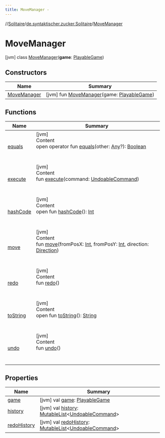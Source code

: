```yaml
---
title: MoveManager -
---
```

//[Solitaire](../../index.md)/[de.syntaktischer.zucker.Solitaire](../index.md)/[MoveManager](index.md)



# MoveManager  
 [jvm] class [MoveManager](index.md)(**game**: [PlayableGame](../-playable-game/index.md))   


## Constructors  
  
|  Name|  Summary| 
|---|---|
| <a name="de.syntaktischer.zucker.Solitaire/MoveManager/MoveManager/#de.syntaktischer.zucker.Solitaire.PlayableGame/PointingToDeclaration/"></a>[MoveManager](-move-manager.md)| <a name="de.syntaktischer.zucker.Solitaire/MoveManager/MoveManager/#de.syntaktischer.zucker.Solitaire.PlayableGame/PointingToDeclaration/"></a> [jvm] fun [MoveManager](-move-manager.md)(game: [PlayableGame](../-playable-game/index.md))   <br>


## Functions  
  
|  Name|  Summary| 
|---|---|
| <a name="kotlin/Any/equals/#kotlin.Any?/PointingToDeclaration/"></a>[equals](../-undoable-command/index.md#%5Bkotlin%2FAny%2Fequals%2F%23kotlin.Any%3F%2FPointingToDeclaration%2F%5D%2FFunctions%2F77230370)| <a name="kotlin/Any/equals/#kotlin.Any?/PointingToDeclaration/"></a>[jvm]  <br>Content  <br>open operator fun [equals](../-undoable-command/index.md#%5Bkotlin%2FAny%2Fequals%2F%23kotlin.Any%3F%2FPointingToDeclaration%2F%5D%2FFunctions%2F77230370)(other: [Any](https://kotlinlang.org/api/latest/jvm/stdlib/kotlin/-any/index.html)?): [Boolean](https://kotlinlang.org/api/latest/jvm/stdlib/kotlin/-boolean/index.html)  <br><br><br>
| <a name="de.syntaktischer.zucker.Solitaire/MoveManager/execute/#de.syntaktischer.zucker.Solitaire.UndoableCommand/PointingToDeclaration/"></a>[execute](execute.md)| <a name="de.syntaktischer.zucker.Solitaire/MoveManager/execute/#de.syntaktischer.zucker.Solitaire.UndoableCommand/PointingToDeclaration/"></a>[jvm]  <br>Content  <br>fun [execute](execute.md)(command: [UndoableCommand](../-undoable-command/index.md))  <br><br><br>
| <a name="kotlin/Any/hashCode/#/PointingToDeclaration/"></a>[hashCode](../-undoable-command/index.md#%5Bkotlin%2FAny%2FhashCode%2F%23%2FPointingToDeclaration%2F%5D%2FFunctions%2F77230370)| <a name="kotlin/Any/hashCode/#/PointingToDeclaration/"></a>[jvm]  <br>Content  <br>open fun [hashCode](../-undoable-command/index.md#%5Bkotlin%2FAny%2FhashCode%2F%23%2FPointingToDeclaration%2F%5D%2FFunctions%2F77230370)(): [Int](https://kotlinlang.org/api/latest/jvm/stdlib/kotlin/-int/index.html)  <br><br><br>
| <a name="de.syntaktischer.zucker.Solitaire/MoveManager/move/#kotlin.Int#kotlin.Int#de.syntaktischer.zucker.Solitaire.Direction/PointingToDeclaration/"></a>[move](move.md)| <a name="de.syntaktischer.zucker.Solitaire/MoveManager/move/#kotlin.Int#kotlin.Int#de.syntaktischer.zucker.Solitaire.Direction/PointingToDeclaration/"></a>[jvm]  <br>Content  <br>fun [move](move.md)(fromPosX: [Int](https://kotlinlang.org/api/latest/jvm/stdlib/kotlin/-int/index.html), fromPosY: [Int](https://kotlinlang.org/api/latest/jvm/stdlib/kotlin/-int/index.html), direction: [Direction](../-direction/index.md))  <br><br><br>
| <a name="de.syntaktischer.zucker.Solitaire/MoveManager/redo/#/PointingToDeclaration/"></a>[redo](redo.md)| <a name="de.syntaktischer.zucker.Solitaire/MoveManager/redo/#/PointingToDeclaration/"></a>[jvm]  <br>Content  <br>fun [redo](redo.md)()  <br><br><br>
| <a name="kotlin/Any/toString/#/PointingToDeclaration/"></a>[toString](../-undoable-command/index.md#%5Bkotlin%2FAny%2FtoString%2F%23%2FPointingToDeclaration%2F%5D%2FFunctions%2F77230370)| <a name="kotlin/Any/toString/#/PointingToDeclaration/"></a>[jvm]  <br>Content  <br>open fun [toString](../-undoable-command/index.md#%5Bkotlin%2FAny%2FtoString%2F%23%2FPointingToDeclaration%2F%5D%2FFunctions%2F77230370)(): [String](https://kotlinlang.org/api/latest/jvm/stdlib/kotlin/-string/index.html)  <br><br><br>
| <a name="de.syntaktischer.zucker.Solitaire/MoveManager/undo/#/PointingToDeclaration/"></a>[undo](undo.md)| <a name="de.syntaktischer.zucker.Solitaire/MoveManager/undo/#/PointingToDeclaration/"></a>[jvm]  <br>Content  <br>fun [undo](undo.md)()  <br><br><br>


## Properties  
  
|  Name|  Summary| 
|---|---|
| <a name="de.syntaktischer.zucker.Solitaire/MoveManager/game/#/PointingToDeclaration/"></a>[game](game.md)| <a name="de.syntaktischer.zucker.Solitaire/MoveManager/game/#/PointingToDeclaration/"></a> [jvm] val [game](game.md): [PlayableGame](../-playable-game/index.md)   <br>
| <a name="de.syntaktischer.zucker.Solitaire/MoveManager/history/#/PointingToDeclaration/"></a>[history](history.md)| <a name="de.syntaktischer.zucker.Solitaire/MoveManager/history/#/PointingToDeclaration/"></a> [jvm] val [history](history.md): [MutableList](https://kotlinlang.org/api/latest/jvm/stdlib/kotlin.collections/-mutable-list/index.html)<[UndoableCommand](../-undoable-command/index.md)>   <br>
| <a name="de.syntaktischer.zucker.Solitaire/MoveManager/redoHistory/#/PointingToDeclaration/"></a>[redoHistory](redo-history.md)| <a name="de.syntaktischer.zucker.Solitaire/MoveManager/redoHistory/#/PointingToDeclaration/"></a> [jvm] val [redoHistory](redo-history.md): [MutableList](https://kotlinlang.org/api/latest/jvm/stdlib/kotlin.collections/-mutable-list/index.html)<[UndoableCommand](../-undoable-command/index.md)>   <br>


